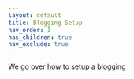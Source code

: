 ```yaml
---
layout: default
title: Blogging Setup
nav_order: 1
has_children: true
nav_exclude: true
---
```


We go over how to setup a blogging 

